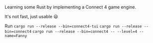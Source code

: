 Learning some Rust by implementing a Connect 4 game engine.

It's not fast, just usable 😃

Run 
```cargo run --release --bin=connect4-tui```
```cargo run --release --bin=connect4```
```cargo run --release --bin=connect4 -- --level=4 --name=Fanny```


